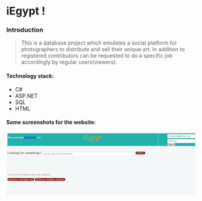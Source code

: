 ﻿<h1> iEgypt !</h1>
<h3>Introduction</h3>

> <p>This is a database project which emulates a social platform for
> photographers to distribute and sell their unique art. In addition to
> registered contributors can be requested to do a
> specific job accordingly by regular users(viewers). </p>

<h4>Technology stack:</h4>

 - C#
 - ASP.NET
 - SQL
 - HTML

<h4>Some screenshots for the website:</h4>

![Image](/screenshots/1.png?raw=true "Optional Title")



